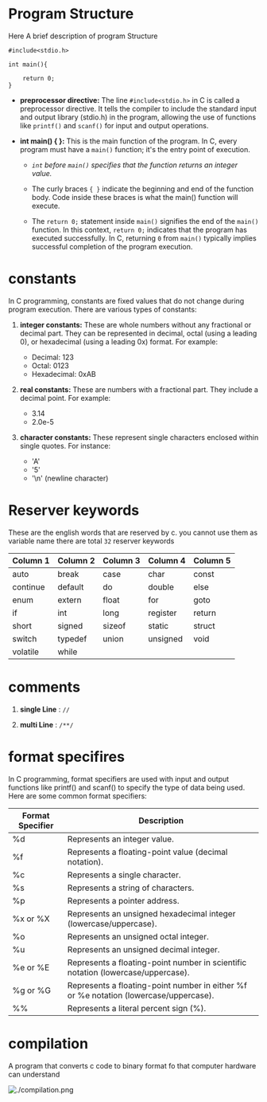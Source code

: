 # Program Structure

Here A brief description of program Structure

```
#include<stdio.h>

int main(){

    return 0;
}
```

- **preprocessor directive:** The line `#include<stdio.h>` in C is called a preprocessor directive. It tells the compiler to include the standard input and output library (stdio.h) in the program, allowing the use of functions like `printf()` and `scanf()` for input and output operations.

- **int main() { }:** This is the main function of the program. In C, every program must have a `main()` function; it's the entry point of execution.

  - _`int` before `main()` specifies that the function returns an integer value._

  - The curly braces `{ }` indicate the beginning and end of the function body. Code inside these braces is what the main() function will execute.

  - The `return 0;` statement inside `main()` signifies the end of the `main()` function. In this context, `return 0;` indicates that the program has executed successfully. In C, returning `0` from `main()` typically implies successful completion of the program execution.

# constants

In C programming, constants are fixed values that do not change during program execution. There are various types of constants:

1. **integer constants:**
   These are whole numbers without any fractional or decimal part. They can be represented in decimal, octal (using a leading 0), or hexadecimal (using a leading 0x) format. For example:

   - Decimal: 123
   - Octal: 0123
   - Hexadecimal: 0xAB

2. **real constants:**
   These are numbers with a fractional part. They include a decimal point. For example:

   - 3.14
   - 2.0e-5

3. **character constants:**
   These represent single characters enclosed within single quotes. For instance:
   - 'A'
   - '5'
   - '\n' (newline character)

# Reserver keywords

These are the english words that are reserved by c. you cannot use them as variable name there are total `32` reserver keywords

| Column 1 | Column 2 | Column 3 | Column 4 | Column 5 |
| -------- | -------- | -------- | -------- | -------- |
| auto     | break    | case     | char     | const    |
| continue | default  | do       | double   | else     |
| enum     | extern   | float    | for      | goto     |
| if       | int      | long     | register | return   |
| short    | signed   | sizeof   | static   | struct   |
| switch   | typedef  | union    | unsigned | void     |
| volatile | while    |          |          |          |

# comments

1. **single Line** : `//`

2. **multi Line** : `/**/`

# format specifires

In C programming, format specifiers are used with input and output functions like printf() and scanf() to specify the type of data being used. Here are some common format specifiers:

| Format Specifier | Description                                                                           |
| ---------------- | ------------------------------------------------------------------------------------- |
| %d               | Represents an integer value.                                                          |
| %f               | Represents a floating-point value (decimal notation).                                 |
| %c               | Represents a single character.                                                        |
| %s               | Represents a string of characters.                                                    |
| %p               | Represents a pointer address.                                                         |
| %x or %X         | Represents an unsigned hexadecimal integer (lowercase/uppercase).                     |
| %o               | Represents an unsigned octal integer.                                                 |
| %u               | Represents an unsigned decimal integer.                                               |
| %e or %E         | Represents a floating-point number in scientific notation (lowercase/uppercase).      |
| %g or %G         | Represents a floating-point number in either %f or %e notation (lowercase/uppercase). |
| %%               | Represents a literal percent sign (%).                                                |

# compilation

A program that converts c code to binary format fo that computer hardware can understand

![./compilation.png](images/compilation)
